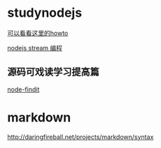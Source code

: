 studynodejs
=============
[可以看看这里的howto](http://docs.nodejitsu.com/)

[nodejs stream 编程](https://github.com/substack/stream-handbook)

源码可戏读学习提高篇
-------------
[node-findit](https://github.com/substack/node-findit)

# markdown
http://daringfireball.net/projects/markdown/syntax



